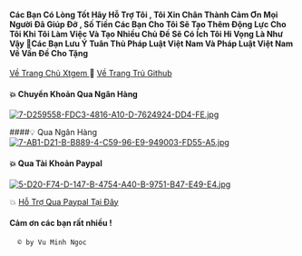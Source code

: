 #### Các Bạn Có Lòng Tốt Hãy Hỗ Trợ Tôi , Tôi Xin Chân Thành Cảm Ơn Mọi Người Đã Giúp Đỡ , Số Tiền Các Bạn Cho Tôi Sẽ Tạo Thêm Động Lực Cho Tôi Khi Tôi Làm Việc Và Tạo Nhiều Chủ Đề Sẽ Có Ích Tôi Hi Vọng Là Như Vậy 🥰Các Bạn Lưu Ý Tuân Thủ Pháp Luật Việt Nam Và Pháp Luật Việt Nam Về Vấn Đề Cho Tặng 
[Về Trang Chủ Xtgem ](http://vmnit.mobie.in/) 🚥 [Về Trang Trủ Github](https://github.com/vuminhngocpt/vuminhngocpt-gmail.com)


#### 💥 Chuyển Khoản Qua Ngân Hàng
[![7-D259558-FDC3-4816-A10-D-7624924-DD4-FE.jpg](https://i.postimg.cc/8zvtkbnP/7-D259558-FDC3-4816-A10-D-7624924-DD4-FE.jpg)](https://postimg.cc/Yvp1bQHJ)

####💡 Qua Ngân Hàng [![7-AB1-D21-B-B889-4-C59-96-E9-949003-FD55-A5.jpg](https://i.postimg.cc/w3Kfjdwj/7-AB1-D21-B-B889-4-C59-96-E9-949003-FD55-A5.jpg)](https://postimg.cc/tn5tB80K) 

#### 💥 Qua Tài Khoản Paypal 
[![5-D20-F74-D-147-B-4754-A40-B-9751-B47-E49-E4.jpg](https://i.postimg.cc/66G0fctV/5-D20-F74-D-147-B-4754-A40-B-9751-B47-E49-E4.jpg)](https://postimg.cc/rzMx8Sdz) 

💥  [Hỗ Trợ Qua Paypal Tại Đây](https://paypal.me/ngocxyz?country.x=VN&locale.x=vi_VN)




####   Cảm ơn các bạn rất nhiều !



      ©️ by Vu Minh Ngoc
